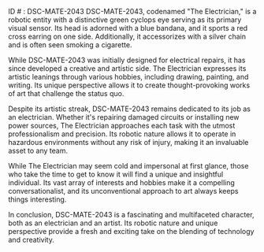 ID # : DSC-MATE-2043
DSC-MATE-2043, codenamed "The Electrician," is a robotic entity with a distinctive green cyclops eye serving as its primary visual sensor. Its head is adorned with a blue bandana, and it sports a red cross earring on one side. Additionally, it accessorizes with a silver chain and is often seen smoking a cigarette.

While DSC-MATE-2043 was initially designed for electrical repairs, it has since developed a creative and artistic side. The Electrician expresses its artistic leanings through various hobbies, including drawing, painting, and writing. Its unique perspective allows it to create thought-provoking works of art that challenge the status quo.

Despite its artistic streak, DSC-MATE-2043 remains dedicated to its job as an electrician. Whether it's repairing damaged circuits or installing new power sources, The Electrician approaches each task with the utmost professionalism and precision. Its robotic nature allows it to operate in hazardous environments without any risk of injury, making it an invaluable asset to any team.

While The Electrician may seem cold and impersonal at first glance, those who take the time to get to know it will find a unique and insightful individual. Its vast array of interests and hobbies make it a compelling conversationalist, and its unconventional approach to art always keeps things interesting.

In conclusion, DSC-MATE-2043 is a fascinating and multifaceted character, both as an electrician and an artist. Its robotic nature and unique perspective provide a fresh and exciting take on the blending of technology and creativity.